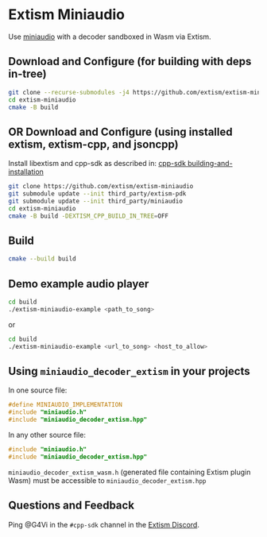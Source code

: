 # Extism Miniaudio

Use [miniaudio](https://github.com/mackron/miniaudio) with a decoder sandboxed in Wasm via Extism.

## Download and Configure (for building with deps in-tree)

```bash
git clone --recurse-submodules -j4 https://github.com/extism/extism-miniaudio
cd extism-miniaudio
cmake -B build
```

## OR Download and Configure (using installed extism, extism-cpp, and jsoncpp)

Install libextism and cpp-sdk as described in: [cpp-sdk building-and-installation](https://github.com/extism/cpp-sdk#building-and-installation)

```bash
git clone https://github.com/extism/extism-miniaudio
git submodule update --init third_party/extism-pdk
git submodule update --init third_party/miniaudio
cd extism-miniaudio
cmake -B build -DEXTISM_CPP_BUILD_IN_TREE=OFF
```

## Build

```bash
cmake --build build
```

## Demo example audio player

```bash
cd build
./extism-miniaudio-example <path_to_song>
```

or

```bash
cd build
./extism-miniaudio-example <url_to_song> <host_to_allow>
```

## Using `miniaudio_decoder_extism` in your projects

In one source file:

```cpp
#define MINIAUDIO_IMPLEMENTATION
#include "miniaudio.h"
#include "miniaudio_decoder_extism.hpp"
```

In any other source file:

```cpp
#include "miniaudio.h"
#include "miniaudio_decoder_extism.hpp"
```

`miniaudio_decoder_extism_wasm.h` (generated file containing Extism plugin Wasm) must be accessible to
`miniaudio_decoder_extism.hpp`

## Questions and Feedback

Ping @G4Vi in the `#cpp-sdk` channel in the [Extism Discord](https://extism.org/discord).
